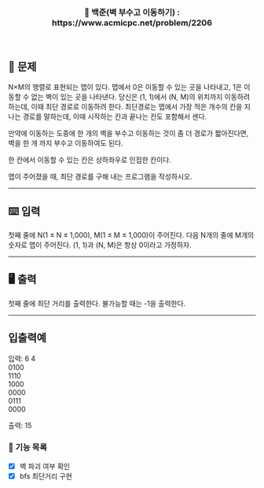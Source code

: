 <h3 align="center"> 
    📌 백준(벽 부수고 이동하기) : https://www.acmicpc.net/problem/2206
</h3>

<br>

## 🚀 문제
N×M의 행렬로 표현되는 맵이 있다. 맵에서 0은 이동할 수 있는 곳을 나타내고, 1은 이동할 수 없는 벽이 있는 곳을 나타낸다. 당신은 (1, 1)에서 (N, M)의 위치까지 이동하려 하는데, 이때 최단 경로로 이동하려 한다. 최단경로는 맵에서 가장 적은 개수의 칸을 지나는 경로를 말하는데, 이때 시작하는 칸과 끝나는 칸도 포함해서 센다.

만약에 이동하는 도중에 한 개의 벽을 부수고 이동하는 것이 좀 더 경로가 짧아진다면, 벽을 한 개 까지 부수고 이동하여도 된다.

한 칸에서 이동할 수 있는 칸은 상하좌우로 인접한 칸이다.

맵이 주어졌을 때, 최단 경로를 구해 내는 프로그램을 작성하시오.

---

## ⌨️ 입력
첫째 줄에 N(1 ≤ N ≤ 1,000), M(1 ≤ M ≤ 1,000)이 주어진다. 다음 N개의 줄에 M개의 숫자로 맵이 주어진다. (1, 1)과 (N, M)은 항상 0이라고 가정하자.

---

## 🖥️ 출력
첫째 줄에 최단 거리를 출력한다. 불가능할 때는 -1을 출력한다.

---

## 입출력예
입력:
6 4  
0100  
1110  
1000  
0000  
0111  
0000  

출력:
15


### 📜 기능 목록
- [x] 벽 파괴 여부 확인
- [x] bfs 최단거리 구현